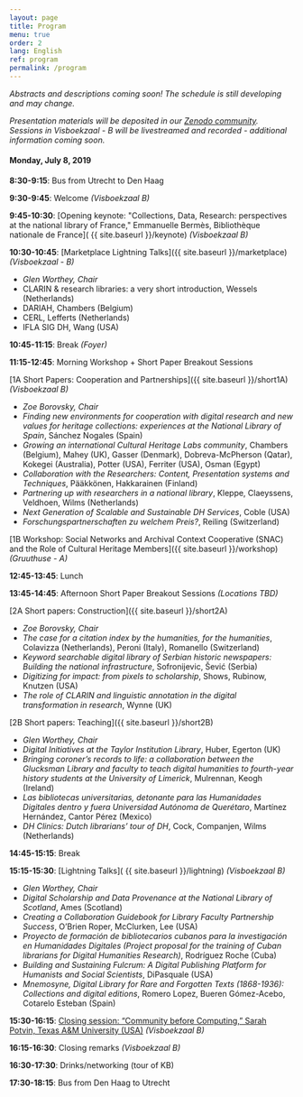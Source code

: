 ```yaml
---
layout: page
title: Program
menu: true
order: 2
lang: English
ref: program
permalink: /program
---
```


*Abstracts and descriptions coming soon! The schedule is still developing and may change.*

*Presentation materials will be deposited in our [Zenodo community](https://zenodo.org/communities/libraries-as-research-partner-2019/). Sessions in Visboekzaal - B will be livestreamed and recorded - additional information coming soon.*

#### Monday, July 8, 2019

**8:30-9:15**: Bus from Utrecht to Den Haag

**9:30-9:45**: Welcome *(Visboekzaal B)*

**9:45-10:30**: [Opening keynote: "Collections, Data, Research: perspectives at the national library of France," Emmanuelle Bermès, Bibliothèque nationale de France]( {{ site.baseurl }}/keynote) *(Visboekzaal B)*

**10:30-10:45**: [Marketplace Lightning Talks]({{ site.baseurl }}/marketplace) *(Visboekzaal - B)*
* *Glen Worthey, Chair*
* CLARIN & research libraries: a very short introduction, Wessels (Netherlands)
* DARIAH, Chambers (Belgium)
* CERL, Lefferts (Netherlands)
* IFLA SIG DH, Wang (USA)

**10:45-11:15**: Break *(Foyer)*

**11:15-12:45**: Morning Workshop + Short Paper Breakout Sessions

[1A Short Papers: Cooperation and Partnerships]({{ site.baseurl }}/short1A) *(Visboekzaal B)*
* *Zoe Borovsky, Chair*
* *Finding new environments for cooperation with digital research and new values for heritage collections: experiences at the National Library of Spain*, Sánchez Nogales (Spain)
* *Growing an international Cultural Heritage Labs community*, Chambers (Belgium), Mahey (UK), Gasser (Denmark), Dobreva-McPherson (Qatar), Kokegei (Australia), Potter (USA), Ferriter (USA), Osman (Egypt)
* *Collaboration with the Researchers: Content, Presentation systems and Techniques*, Pääkkönen, Hakkarainen (Finland)
* *Partnering up with researchers in a national library*, Kleppe, Claeyssens, Veldhoen, Wilms (Netherlands)
* *Next Generation of Scalable and Sustainable DH Services*, Coble (USA)
* *Forschungspartnerschaften zu welchem Preis?*, Reiling (Switzerland)

[1B Workshop: Social Networks and Archival Context Cooperative (SNAC) and the Role of Cultural Heritage Members]({{ site.baseurl }}/workshop) *(Gruuthuse - A)*

**12:45-13:45**: Lunch

**13:45-14:45**: Afternoon Short Paper Breakout Sessions *(Locations TBD)*

[2A Short papers: Construction]({{ site.baseurl }}/short2A)
* *Zoe Borovsky, Chair*
* *The case for a citation index by the humanities, for the humanities*, Colavizza (Netherlands), Peroni (Italy), Romanello (Switzerland)
* *Keyword searchable digital library of Serbian historic newspapers: Building the national infrastructure*, Sofronijevic, Šević (Serbia)
* *Digitizing for impact: from pixels to scholarship*, Shows, Rubinow, Knutzen (USA)
* *The role of CLARIN and linguistic annotation in the digital transformation in research*, Wynne (UK)

[2B Short papers: Teaching]({{ site.baseurl }}/short2B)
* *Glen Worthey, Chair*
* *Digital Initiatives at the Taylor Institution Library*, Huber, Egerton (UK)
* *Bringing coroner’s records to life: a collaboration between the Glucksman Library and faculty to teach digital humanities to fourth-year history students at the University of Limerick*, Mulrennan, Keogh (Ireland)
* *Las bibliotecas universitarias, detonante para las Humanidades Digitales dentro y fuera Universidad Autónoma de Querétaro*, Martínez Hernández, Cantor Pérez (Mexico)
* *DH Clinics: Dutch librarians’ tour of DH*, Cock, Companjen, Wilms (Netherlands)

**14:45-15:15**: Break

**15:15-15:30**: [Lightning Talks]( {{ site.baseurl }}/lightning) *(Visboekzaal B)*
* *Glen Worthey, Chair*
* *Digital Scholarship and Data Provenance at the National Library of Scotland*, Ames (Scotland)
* *Creating a Collaboration Guidebook for Library Faculty Partnership Success*, O’Brien Roper, McClurken, Lee (USA)
* *Proyecto de formación de bibliotecarios cubanos para la investigación en Humanidades Digitales (Project proposal for the training of Cuban librarians for Digital Humanities Research)*, Rodríguez Roche (Cuba)
* *Building and Sustaining Fulcrum: A Digital Publishing Platform for Humanists and Social Scientists*, DiPasquale (USA)
* *Mnemosyne, Digital Library for Rare and Forgotten Texts (1868-1936): Collections and digital editions*, Romero Lopez, Bueren Gómez-Acebo, Cotarelo Esteban (Spain)

**15:30-16:15**: [Closing session: “Community before Computing,” Sarah Potvin, Texas A&M University (USA)]() *(Visboekzaal B)*

**16:15-16:30**: Closing remarks *(Visboekzaal B)*

**16:30-17:30**: Drinks/networking (tour of KB)

**17:30-18:15**: Bus from Den Haag to Utrecht
